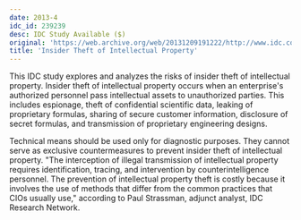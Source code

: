 ```yaml
---
date: 2013-4
idc_id: 239239
desc: IDC Study Available ($)
original: 'https://web.archive.org/web/20131209191222/http://www.idc.com/getdoc.jsp?containerId=239239'
title: 'Insider Theft of Intellectual Property'
---
```


This IDC study explores and analyzes the risks of insider theft of
intellectual property. Insider theft of intellectual property occurs
when an enterprise's authorized personnel pass intellectual assets to
unauthorized parties. This includes espionage, theft of confidential
scientific data, leaking of proprietary formulas, sharing of secure
customer information, disclosure of secret formulas, and transmission
of proprietary engineering designs.

Technical means should be used only for diagnostic purposes. They
cannot serve as exclusive countermeasures to prevent insider theft of
intellectual property. "The interception of illegal transmission of
intellectual property requires identification, tracing, and
intervention by counterintelligence personnel. The prevention of
intellectual property theft is costly because it involves the use of
methods that differ from the common practices that CIOs usually use,"
according to Paul Strassman, adjunct analyst, IDC Research Network.
